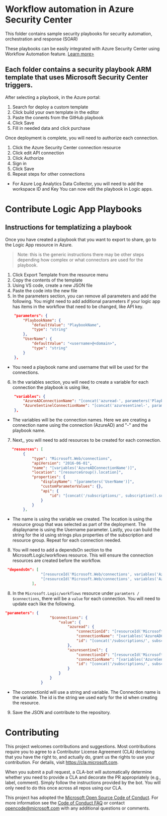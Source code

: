 # Workflow automation in Azure Security Center
This folder contains sample security playbooks for security automation, orchestration and response (SOAR)

These playbooks can be easily integrated with Azure Security Center using Workflow Automation feature. [Learn more>](https://docs.microsoft.com/en-us/azure/security-center/workflow-automation)

## Each folder contains a security playbook ARM template that uses Microsoft Security Center triggers.
After selecting a playbook, in the Azure portal:
1. Search for deploy a custom template
2. Click build your own template in the editor
3. Paste the conents from the GitHub playbook 
4. Click Save
5. Fill in needed data and click purchase

Once deployment is complete, you will need to authorize each connection.
1. Click the Azure Security Center connection resource
2. Click edit API connection
3. Click Authorize
4. Sign in
5. Click Save
6. Repeat steps for other connections
 * For Azure Log Analytics Data Collector,  you will need to add the workspace ID and Key
You can now edit the playbook in Logic apps.

# Contribute Logic App Playbooks
## Instructions for templatizing a playbook
Once you have created a playbook that you want to export to share, go to the Logic App resource in Azure.
> Note: this is the generic instructions there may be other steps depending how complex or what connectors are used for the playbook.
1. Click Export Template from the resource menu
2. Copy the contents of the template
3. Using VS code, create a new JSON file
4. Paste the code into the new file
5. In the parameters section, you can remove all parameters and add the following.  You might need to add additional parameters if your logic app has items in the workflow that need to be changed, like API key.
```json
    "parameters": {
        "PlaybookName": {
            "defaultValue": "PlaybookName",
            "type": "string"
        },
        "UserName": {
            "defaultValue": "<username>@<domain>",
            "type": "string"
        }
    },
```
* You need a playbook name and username that will be used for the connections.
6. In the variables section, you will need to create a variable for each connection the playbook is using like,
```json
    "variables": {
        "AzureADConnectionName": "[concat('azuread-', parameters('PlaybookName'))]",
        "AzureSentinelConnectionName": "[concat('azuresentinel-', parameters('PlaybookName'))]"
    },
```
* The variables will be the connection names.  Here we are creating a connection name using the connection (AzureAD) and "-" and the playbook name.
7. Next,, you will need to add resources to be created for each connection.
```json
   "resources": [
        {
            "type": "Microsoft.Web/connections",
            "apiVersion": "2016-06-01",
            "name": "[variables('AzureADConnectionName')]",
            "location": "[resourceGroup().location]",
            "properties": {
                "displayName": "[parameters('UserName')]",
                "customParameterValues": {},
                "api": {
                    "id": "[concat('/subscriptions/', subscription().subscriptionId, '/providers/Microsoft.Web/locations/', resourceGroup().location, '/managedApis/azuread')]"
                }
            }
        },
```
* The name is using the variable we created.  The location is using the resource group that was selected as part of the deployment.  The displayname is using the Username parameter. Lastly, you can build the string for the id using strings plus properties of the subscription and resource group. Repeat for each connection needed.
8. You will need to add a dependsOn section to the Microsoft.Logic/workflows resource. This will ensure the connection resources are created before the workflow.
```json
 "dependsOn": [
                "[resourceId('Microsoft.Web/connections', variables('AzureADConnectionName'))]",
                "[resourceId('Microsoft.Web/connections', variables('AzureSentinelConnectionName'))]"
            ],

```
8. In the `Microsoft.Logic/workflows` resource under `paramters / $connections`, there will be a `value` for each connection.  You will need to update each like the following.
```json
"parameters": {
                    "$connections": {
                        "value": {
                            "azuread": {
                                "connectionId": "[resourceId('Microsoft.Web/connections', variables('AzureADConnectionName'))]",
                                "connectionName": "[variables('AzureADConnectionName')]",
                                "id": "[concat('/subscriptions/', subscription().subscriptionId, '/providers/Microsoft.Web/locations/', resourceGroup().location, '/managedApis/azuread')]"
                            },
                            "azuresentinel": {
                                "connectionId": "[resourceId('Microsoft.Web/connections', variables('AzureSentinelConnectionName'))]",
                                "connectionName": "[variables('AzureSentinelConnectionName')]",
                                "id": "[concat('/subscriptions/', subscription().subscriptionId, '/providers/Microsoft.Web/locations/', resourceGroup().location, '/managedApis/azuresentinel')]"
                            }
                        }
                    }
                }

```
* The connectionId will use a string and variable.  The Connection name is the variable.  The id is the string we used early for the id when creating the resource.
9.  Save the JSON and contribute to the repository.



# Contributing

This project welcomes contributions and suggestions.  Most contributions require you to agree to a
Contributor License Agreement (CLA) declaring that you have the right to, and actually do, grant us
the rights to use your contribution. For details, visit https://cla.microsoft.com.

When you submit a pull request, a CLA-bot will automatically determine whether you need to provide
a CLA and decorate the PR appropriately (e.g., label, comment). Simply follow the instructions
provided by the bot. You will only need to do this once across all repos using our CLA.

This project has adopted the [Microsoft Open Source Code of Conduct](https://opensource.microsoft.com/codeofconduct/).
For more information see the [Code of Conduct FAQ](https://opensource.microsoft.com/codeofconduct/faq/) or
contact [opencode@microsoft.com](mailto:opencode@microsoft.com) with any additional questions or comments.
